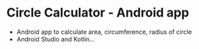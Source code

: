 # Circle Calculator - Android app

* Android app to calculate area, circumference, radius of circle
* Android Studio and Kotlin...
